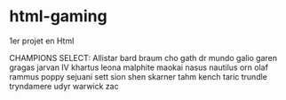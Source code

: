# html-gaming

1er projet en Html

CHAMPIONS SELECT:
Allistar
bard
braum
cho gath
dr mundo
galio
garen
gragas
jarvan IV
khartus
leona
malphite
maokai
nasus
nautilus 
orn
olaf
rammus
poppy
sejuani
sett
sion
shen
skarner
tahm kench
taric
trundle
tryndamere
udyr
warwick
zac

